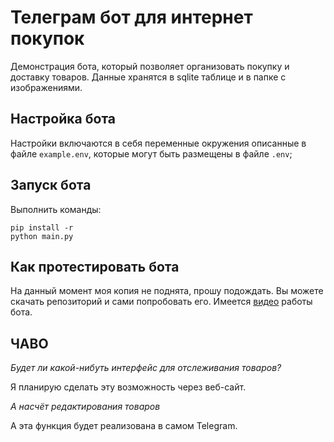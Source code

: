 # Телеграм бот для интернет покупок
Демонстрация бота, который позволяет организовать покупку и доставку товаров.
Данные хранятся в sqlite таблице и в папке с изображениями.

## Настройка бота
Настройки включаются в себя переменные окружения описанные в файле `example.env`, которые могут быть размещены в файле `.env`;

## Запуск бота
Выполнить команды:
```shell
pip install -r
python main.py
```

## Как протестировать бота
На данный момент моя копия не поднята, прошу подождать. Вы можете скачать репозиторий и сами попробовать его. Имеется [видео](https://youtube.com/shorts/treFlChrJyY) работы бота.

## ЧАВО
*Будет ли какой-нибуть интерфейс для отслеживания товаров?*

Я планирую сделать эту возможность через веб-сайт.

*А насчёт редактирования товаров*

А эта функция будет реализована в самом Telegram.
